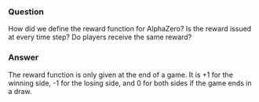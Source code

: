 ### Question
How did we define the reward function for AlphaZero? Is the reward issued at every time step? Do players receive the same reward?

### Answer
The reward function is only given at the end of a game. It is +1 for the winning side, -1 for the losing side, and 0 for both sides if the game ends in a draw.